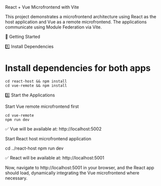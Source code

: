 React + Vue Microfrontend with Vite

This project demonstrates a microfrontend architecture using React as the host application and Vue as a remote microfrontend. The applications communicate using Module Federation via Vite.

🚀 Getting Started

1️⃣ Install Dependencies

# Install dependencies for both apps

```
cd react-host && npm install
cd vue-remote && npm install
```

3️⃣ Start the Applications

Start Vue remote microfrontend first

```
cd vue-remote
npm run dev
```

✅ Vue will be available at: http://localhost:5002

Start React host microfrontend application

cd ../react-host
npm run dev

✅ React will be available at: http://localhost:5001

Now, navigate to http://localhost:5001 in your browser, and the React app should load, dynamically integrating the Vue microfrontend where necessary.
